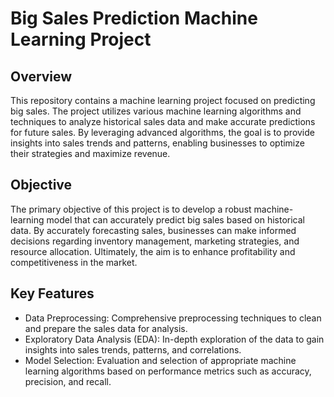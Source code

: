 # Big Sales Prediction Machine Learning Project

## Overview
This repository contains a machine learning project focused on predicting big sales. The project utilizes various machine learning algorithms and techniques to analyze historical sales data and make accurate predictions for future sales. By leveraging advanced algorithms, the goal is to provide insights into sales trends and patterns, enabling businesses to optimize their strategies and maximize revenue.

## Objective
The primary objective of this project is to develop a robust machine-learning model that can accurately predict big sales based on historical data. By accurately forecasting sales, businesses can make informed decisions regarding inventory management, marketing strategies, and resource allocation. Ultimately, the aim is to enhance profitability and competitiveness in the market.

## Key Features
- Data Preprocessing: Comprehensive preprocessing techniques to clean and prepare the sales data for analysis.
- Exploratory Data Analysis (EDA): In-depth exploration of the data to gain insights into sales trends, patterns, and correlations.
- Model Selection: Evaluation and selection of appropriate machine learning algorithms based on performance metrics such as accuracy, precision, and recall.
